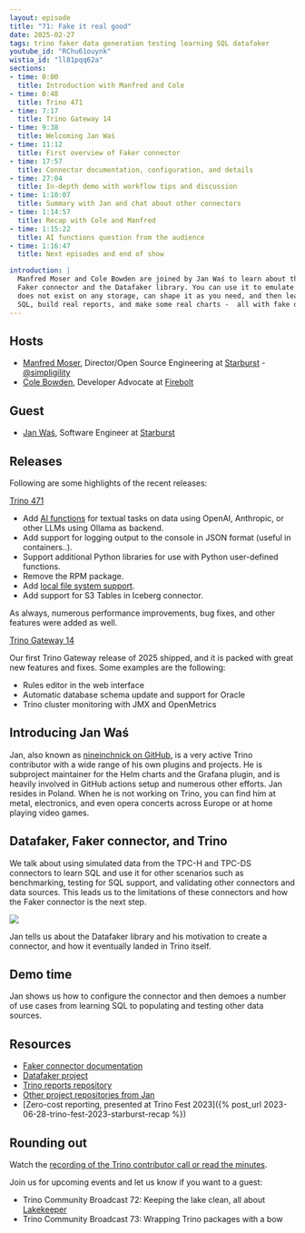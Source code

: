```yaml
---
layout: episode
title: "71: Fake it real good"
date: 2025-02-27
tags: trino faker data generation testing learning SQL datafaker
youtube_id: "RChu61ouynk"
wistia_id: "ll81pqq62a"
sections:
- time: 0:00
  title: Introduction with Manfred and Cole
- time: 0:48
  title: Trino 471
- time: 7:17
  title: Trino Gateway 14
- time: 9:38
  title: Welcoming Jan Waś
- time: 11:12
  title: First overview of Faker connector
- time: 17:57
  title: Connector documentation, configuration, and details
- time: 27:04
  title: In-depth demo with workflow tips and discussion
- time: 1:10:07
  title: Summary with Jan and chat about other connectors
- time: 1:14:57
  title: Recap with Cole and Manfred
- time: 1:15:22
  title: AI functions question from the audience
- time: 1:16:47
  title: Next episodes and end of show

introduction: |
  Manfred Moser and Cole Bowden are joined by Jan Waś to learn about the new 
  Faker connector and the Datafaker library. You can use it to emulate data that
  does not exist on any storage, can shape it as you need, and then learn real
  SQL, build real reports, and make some real charts -  all with fake data.
---
```


## Hosts

* [Manfred Moser](https://www.linkedin.com/in/manfredmoser), Director/Open
  Source Engineering at [Starburst]({{site.url}}/users.html#starburst) -
  [@simpligility](https://x.com/simpligility)
* [Cole Bowden](https://www.linkedin.com/in/cole-m-bowden), Developer Advocate
  at [Firebolt](https://www.firebolt.io/) 
  
## Guest

* [Jan Waś](https://www.linkedin.com/in/janwas/), 
Software Engineer at [Starburst]({{site.url}}/users.html#starburst)

## Releases

Following are some highlights of the recent releases:

[Trino 471]({{site.baseurl}}/docs/current/release/release-471.html)

* Add [AI functions]({{site.url}}/docs/current/functions/ai.html) for textual
  tasks on data using OpenAI, Anthropic, or other LLMs using Ollama as backend.
* Add support for logging output to the console in JSON format (useful in containers..).
* Support additional Python libraries for use with Python user-defined functions.
* Remove the RPM package.
* Add [local file system support]({{site.url}}/docs/current/object-storage/file-system-local.html).
* Add support for S3 Tables in Iceberg connector.

As always, numerous performance improvements, bug fixes, and other features were
added as well.

[Trino Gateway 14](https://trinodb.github.io/trino-gateway/release-notes/#14)

Our first Trino Gateway release of 2025 shipped, and it is packed with great new
features and fixes. Some examples are the following:

* Rules editor in the web interface
* Automatic database schema update and support for Oracle
* Trino cluster monitoring with JMX and OpenMetrics

## Introducing Jan Waś

Jan, also known as [nineinchnick on GitHub](https://github.com/nineinchnick/),
is a very active Trino contributor with a wide range of his own plugins and
projects. He is subproject maintainer for the Helm charts and the Grafana
plugin, and is heavily involved in GitHub actions setup and numerous other
efforts. Jan resides in Poland. When he is not working on Trino, you can find
him at metal, electronics, and even opera concerts across Europe or at home
playing video games.

## Datafaker, Faker connector, and Trino

We talk about using simulated data from the TPC-H and TPC-DS connectors to learn
SQL and use it for other scenarios such as benchmarking, testing for SQL
support, and validating other connectors and data sources. This leads us to the
limitations of these connectors and how the Faker connector is the next step.

<img src="{{site.baseurl}}/assets/images/logos/datafaker-small.png">

Jan tells us about the Datafaker library and his motivation to create a
connector, and how it eventually landed in Trino itself.

## Demo time

Jan shows us how to configure the connector and then demoes a number of use
cases from learning SQL to populating and testing other data sources.

## Resources

* [Faker connector documentation]({{site.baseurl}}/docs/current/connector/faker.html)
* [Datafaker project]({{site.baseurl}}/ecosystem/data-source.html#datafaker)
* [Trino reports repository](https://github.com/trinodb/reports)
* [Other project repositories from Jan](https://github.com/nineinchnick/)
* [Zero-cost reporting, presented at Trino Fest 2023]({% post_url
  2023-06-28-trino-fest-2023-starburst-recap %})

## Rounding out

Watch the [recording of the Trino contributor call or read the
minutes](https://github.com/trinodb/trino/wiki/Contributor-meetings).

Join us for upcoming events and let us know if you want to a guest:

* Trino Community Broadcast 72: Keeping the lake clean, all about
  [Lakekeeper](https://lakekeeper.io/)
* Trino Community Broadcast 73: Wrapping Trino packages with a bow
